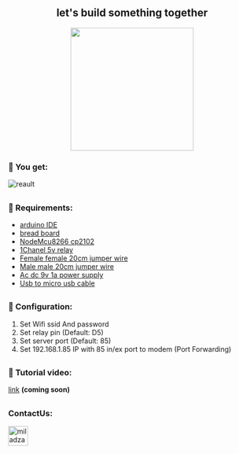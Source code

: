 
<h2 align="center">let's build something together </h1>
<p align="center">
  <img height="250" src="https://www.teachmemicro.com/wp-content/uploads/2020/06/nodemcu-esp8266.png">
</p>

### :tada: You get:

![reault](https://miladzamir.ir/Data/animation.gif.gif)

##
### :pushpin: Requirements:
 - [arduino IDE](https://www.arduino.cc/en/software)
 - [bread board](https://thecaferobot.com/store/bread-board-10-55-165mm)
 - [NodeMcu8266 cp2102](https://thecaferobot.com/store/nodemcu-lua-esp8266-wifi-internet-development-board)
 - [1Chanel 5v relay](https://thecaferobot.com/store/1chanel-5v-relay)
 - [Female female 20cm jumper wire](https://thecaferobot.com/store/female-female-40p-21cm)
 - [Male male 20cm jumper wire](https://thecaferobot.com/store/male-male-40p-21cm)
 - [Ac dc 9v 1a power supply](https://thecaferobot.com/store/ac-dc-9v-1a-power-supply)
 - [Usb to micro usb cable](https://thecaferobot.com/store/usb-to-micro-usb-data-charging-cable-blue)

##
### :wrench: Configuration:
 1. Set Wifi ssid And password
 2. Set relay pin (Default: D5)
 3. Set server port (Default: 85)
 4. Set 192.168.1.85 IP with 85 in/ex port to modem (Port Forwarding)

##
### :camera_flash: Tutorial video:
[link](https://github.com/miladzamir/ESP8266WifiRelay) **(coming soon)**

##
### ContactUs:
<a href="https://linkedin.com/in/miladzamir" target="blank"><img align="center" src="https://img.icons8.com/color/48/000000/linkedin-circled--v1.png" alt="miladzamir" height="40" width="40"/></a>

